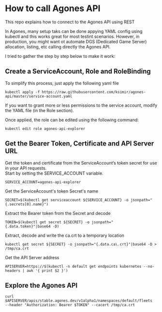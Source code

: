 # How to call Agones API
This repo explains how to connect to the Agones API using REST

In Agones, many setup taks can be done appying YAML config using kubectl and this works great for most testint scenarios. However, in production, you might want ot automate DGS (Dedicated Game Server) allocation, listing, etc calling directly the Agones API.

I tried to gather the step by step below to make it work:

## Create a ServiceAccount, Role and RoleBinding
To simplify this process, just apply the following yaml file
```
kubectl apply -f https://raw.githubusercontent.com/ksimir/agones-api/master/service-account.yaml
```

If you want to grant more or less permissions to the service account, modify the YAML file (in the Role section).

Once applied, the role can be edited using the following command:
```
kubectl edit role agones-api-explorer
```

## Get the Bearer Token, Certificate and API Server URL
Get the token and certificate from the ServiceAccount’s token secret for use in your API requests.  
Start by setting the SERVICE_ACCOUNT variable.
```
SERVICE_ACCOUNT=agones-api-explorer
```

Get the ServiceAccount's token Secret's name
```
SECRET=$(kubectl get serviceaccount ${SERVICE_ACCOUNT} -o jsonpath="{.secrets[0].name}")
```

Extract the Bearer token from the Secret and decode
```
TOKEN=$(kubectl get secret ${SECRET} -o jsonpath="{.data.token}"|base64 -D)
```

Extract, decode and write the ca.crt to a temporary location
```
kubectl get secret ${SECRET} -o jsonpath="{.data.ca\.crt}"|base64 -D > /tmp/ca.crt
```
Get the API Server address
```
APISERVER=https://$(kubectl -n default get endpoints kubernetes --no-headers | awk '{ print $2 }')
```

## Explore the Agones API
```
curl $APISERVER/apis/stable.agones.dev/v1alpha1/namespaces/default/fleets  --header "Authorization: Bearer $TOKEN" --cacert /tmp/ca.crt
```
